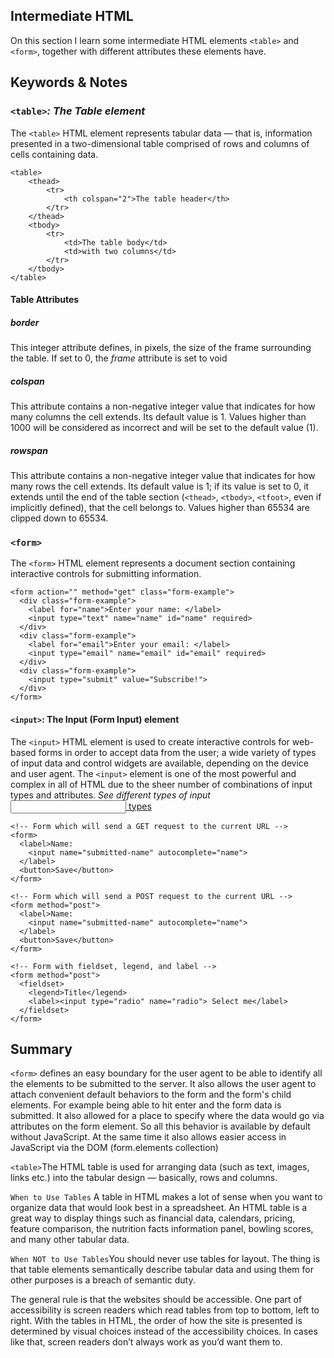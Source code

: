 ## Intermediate HTML

On this section I learn some intermediate HTML elements `<table>` and `<form>`, together with different attributes these elements have.
## Keywords & Notes

### `<table>`*: The Table element*
The `<table>` HTML element represents tabular data — that is, information presented in a two-dimensional table comprised of rows and columns of cells containing data.

```
<table>
    <thead>
        <tr>
            <th colspan="2">The table header</th>
        </tr>
    </thead>
    <tbody>
        <tr>
            <td>The table body</td>
            <td>with two columns</td>
        </tr>
    </tbody>
</table>
```
#### Table Attributes
##### border
This integer attribute defines, in pixels, the size of the frame surrounding the table. If set to 0, the *frame* attribute is set to void

##### colspan
This attribute contains a non-negative integer value that indicates for how many columns the cell extends. Its default value is 1. Values higher than 1000 will be considered as incorrect and will be set to the default value (1).

##### rowspan
This attribute contains a non-negative integer value that indicates for how many rows the cell extends. Its default value is 1; if its value is set to 0, it extends until the end of the table section (`<thead>`, `<tbody>`, `<tfoot>`, even if implicitly defined), that the cell belongs to. Values higher than 65534 are clipped down to 65534.

### `<form>`
The `<form>` HTML element represents a document section containing interactive controls for submitting information.

```
<form action="" method="get" class="form-example">
  <div class="form-example">
    <label for="name">Enter your name: </label>
    <input type="text" name="name" id="name" required>
  </div>
  <div class="form-example">
    <label for="email">Enter your email: </label>
    <input type="email" name="email" id="email" required>
  </div>
  <div class="form-example">
    <input type="submit" value="Subscribe!">
  </div>
</form>

```
#### `<input>`: The Input (Form Input) element
The `<input>` HTML element is used to create interactive controls for web-based forms in order to accept data from the user; a wide variety of types of input data and control widgets are available, depending on the device and user agent. The `<input>` element is one of the most powerful and complex in all of HTML due to the sheer number of combinations of input types and attributes.
*See different types of input* [<input> types](https://developer.mozilla.org/en-US/docs/Web/HTML/Element/input#input_types)

```
<!-- Form which will send a GET request to the current URL -->
<form>
  <label>Name:
    <input name="submitted-name" autocomplete="name">
  </label>
  <button>Save</button>
</form>

<!-- Form which will send a POST request to the current URL -->
<form method="post">
  <label>Name:
    <input name="submitted-name" autocomplete="name">
  </label>
  <button>Save</button>
</form>

<!-- Form with fieldset, legend, and label -->
<form method="post">
  <fieldset>
    <legend>Title</legend>
    <label><input type="radio" name="radio"> Select me</label>
  </fieldset>
</form>
```


## Summary
`<form>` defines an easy boundary for the user agent to be able to identify all the elements to be submitted to the server. It also allows the user agent to attach convenient default behaviors to the form and the form's child elements. For example being able to hit enter and the form data is submitted. It also allowed for a place to specify where the data would go via attributes on the form element. So all this behavior is available by default without JavaScript. At the same time it also allows easier access in JavaScript via the DOM (form.elements collection)

`<table>`The HTML table is used for arranging data (such as text, images, links etc.) into the tabular design — basically, rows and columns.

`When to Use Tables` A table in HTML makes a lot of sense when you want to organize data that would look best in a spreadsheet. An HTML table is a great way to display things such as financial data, calendars, pricing, feature comparison, the nutrition facts information panel, bowling scores, and many other tabular data.

`When NOT to Use Tables`You should never use tables for layout. The thing is that table elements semantically describe tabular data and using them for other purposes is a breach of semantic duty.

The general rule is that the websites should be accessible. One part of accessibility is screen readers which read tables from top to bottom, left to right. With the tables in HTML, the order of how the site is presented is determined by visual choices instead of the accessibility choices. In cases like that, screen readers don’t always work as you’d want them to.



